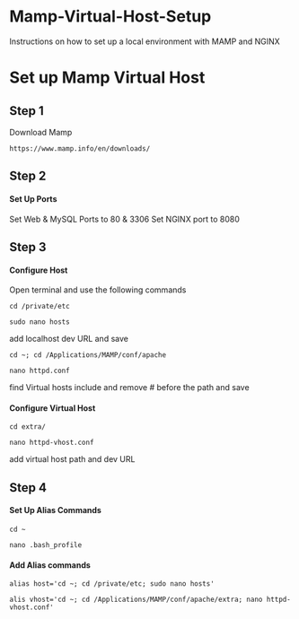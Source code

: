 # Mamp-Virtual-Host-Setup
Instructions on how to set up a local environment with MAMP and NGINX

# Set up Mamp Virtual Host

## Step 1

Download Mamp
```
https://www.mamp.info/en/downloads/
```

## Step 2

#### Set Up Ports
Set Web & MySQL Ports to 80 & 3306
Set NGINX port to 8080

## Step 3

#### Configure Host
Open terminal and use the following commands
```
cd /private/etc
```
```
sudo nano hosts
```
add localhost dev URL and save
```
cd ~; cd /Applications/MAMP/conf/apache
```
```
nano httpd.conf
```
find Virtual hosts include and remove # before the path and save

#### Configure Virtual Host
```
cd extra/
```
```
nano httpd-vhost.conf
```
add virtual host path and dev URL

## Step 4

#### Set Up Alias Commands
```
cd ~
```
```
nano .bash_profile
```
#### Add Alias commands
```
alias host='cd ~; cd /private/etc; sudo nano hosts'
```
```
alis vhost='cd ~; cd /Applications/MAMP/conf/apache/extra; nano httpd-vhost.conf'
```

